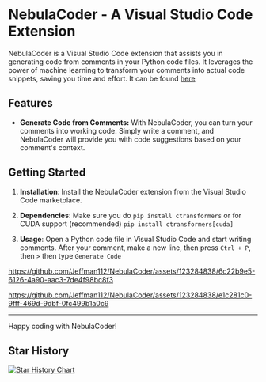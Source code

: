 # NebulaCoder - A Visual Studio Code Extension

NebulaCoder is a Visual Studio Code extension that assists you in generating code from comments in your Python code files. It leverages the power of machine learning to transform your comments into actual code snippets, saving you time and effort.
It can be found [here](https://marketplace.visualstudio.com/items?itemName=Jeffman112.nebulacoder)
## Features

- **Generate Code from Comments:** With NebulaCoder, you can turn your comments into working code. Simply write a comment, and NebulaCoder will provide you with code suggestions based on your comment's context.

## Getting Started

1. **Installation**: Install the NebulaCoder extension from the Visual Studio Code marketplace.

2. **Dependencies**: Make sure you do `pip install ctransformers` or for CUDA support (recommended) `pip install ctransformers[cuda]`

3. **Usage**: Open a Python code file in Visual Studio Code and start writing comments. After your comment, make a new line, then press `Ctrl + P`, then `>` then type `Generate Code`



https://github.com/Jeffman112/NebulaCoder/assets/123284838/6c22b9e5-6126-4a90-aac3-7de4f98bc8f3


https://github.com/Jeffman112/NebulaCoder/assets/123284838/e1c281c0-9fff-469d-9dbf-0fc499b1a0c9


---

Happy coding with NebulaCoder!

## Star History

[![Star History Chart](https://api.star-history.com/svg?repos=Jeffman112/NebulaCoder&type=Date)](https://star-history.com/#Jeffman112/NebulaCoder&Date)
